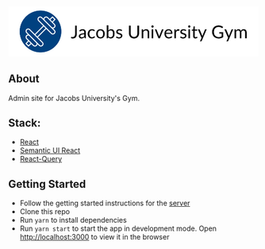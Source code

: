 <p align="center">
  <img src="./public/logo.svg">
</p>

## About

Admin site for Jacobs University's Gym.

## Stack:

- [React](https://github.com/facebook/react)
- [Semantic UI React](https://github.com/Semantic-Org/Semantic-UI-React)
- [React-Query](https://github.com/tannerlinsley/react-query)

## Getting Started

- Follow the getting started instructions for the [server](https://github.com/luke-rucker/gym-server)
- Clone this repo
- Run `yarn` to install dependencies
- Run `yarn start` to start the app in development mode. Open [http://localhost:3000](http://localhost:3000) to view it in the browser
